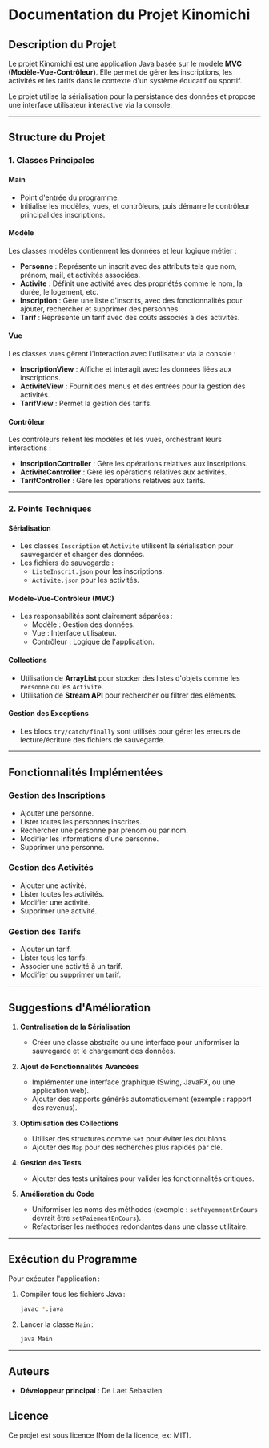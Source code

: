 # Documentation du Projet Kinomichi

## Description du Projet
Le projet Kinomichi est une application Java basée sur le modèle **MVC (Modèle-Vue-Contrôleur)**. Elle permet de gérer les inscriptions, les activités et les tarifs dans le contexte d'un système éducatif ou sportif. 

Le projet utilise la sérialisation pour la persistance des données et propose une interface utilisateur interactive via la console.

---

## Structure du Projet

### 1. **Classes Principales**

#### **Main**
- Point d'entrée du programme.
- Initialise les modèles, vues, et contrôleurs, puis démarre le contrôleur principal des inscriptions.

#### **Modèle**
Les classes modèles contiennent les données et leur logique métier :
- **Personne** : Représente un inscrit avec des attributs tels que nom, prénom, mail, et activités associées.
- **Activite** : Définit une activité avec des propriétés comme le nom, la durée, le logement, etc.
- **Inscription** : Gère une liste d'inscrits, avec des fonctionnalités pour ajouter, rechercher et supprimer des personnes.
- **Tarif** : Représente un tarif avec des coûts associés à des activités.

#### **Vue**
Les classes vues gèrent l'interaction avec l'utilisateur via la console :
- **InscriptionView** : Affiche et interagit avec les données liées aux inscriptions.
- **ActiviteView** : Fournit des menus et des entrées pour la gestion des activités.
- **TarifView** : Permet la gestion des tarifs.

#### **Contrôleur**
Les contrôleurs relient les modèles et les vues, orchestrant leurs interactions :
- **InscriptionController** : Gère les opérations relatives aux inscriptions.
- **ActiviteController** : Gère les opérations relatives aux activités.
- **TarifController** : Gère les opérations relatives aux tarifs.

---

### 2. **Points Techniques**

#### Sérialisation
- Les classes `Inscription` et `Activite` utilisent la sérialisation pour sauvegarder et charger des données.
- Les fichiers de sauvegarde :
  - `ListeInscrit.json` pour les inscriptions.
  - `Activite.json` pour les activités.

#### Modèle-Vue-Contrôleur (MVC)
- Les responsabilités sont clairement séparées :
  - Modèle : Gestion des données.
  - Vue : Interface utilisateur.
  - Contrôleur : Logique de l'application.

#### Collections
- Utilisation de **ArrayList** pour stocker des listes d'objets comme les `Personne` ou les `Activite`.
- Utilisation de **Stream API** pour rechercher ou filtrer des éléments.

#### Gestion des Exceptions
- Les blocs `try/catch/finally` sont utilisés pour gérer les erreurs de lecture/écriture des fichiers de sauvegarde.

---

## Fonctionnalités Implémentées

### **Gestion des Inscriptions**
- Ajouter une personne.
- Lister toutes les personnes inscrites.
- Rechercher une personne par prénom ou par nom.
- Modifier les informations d'une personne.
- Supprimer une personne.

### **Gestion des Activités**
- Ajouter une activité.
- Lister toutes les activités.
- Modifier une activité.
- Supprimer une activité.

### **Gestion des Tarifs**
- Ajouter un tarif.
- Lister tous les tarifs.
- Associer une activité à un tarif.
- Modifier ou supprimer un tarif.

---

## Suggestions d'Amélioration

1. **Centralisation de la Sérialisation**
   - Créer une classe abstraite ou une interface pour uniformiser la sauvegarde et le chargement des données.

2. **Ajout de Fonctionnalités Avancées**
   - Implémenter une interface graphique (Swing, JavaFX, ou une application web).
   - Ajouter des rapports générés automatiquement (exemple : rapport des revenus).

3. **Optimisation des Collections**
   - Utiliser des structures comme `Set` pour éviter les doublons.
   - Ajouter des `Map` pour des recherches plus rapides par clé.

4. **Gestion des Tests**
   - Ajouter des tests unitaires pour valider les fonctionnalités critiques.

5. **Amélioration du Code**
   - Uniformiser les noms des méthodes (exemple : `setPayemmentEnCours` devrait être `setPaiementEnCours`).
   - Refactoriser les méthodes redondantes dans une classe utilitaire.

---

## Exécution du Programme
Pour exécuter l'application :
1. Compiler tous les fichiers Java :
   ```bash
   javac *.java
   ```
2. Lancer la classe `Main` :
   ```bash
   java Main
   ```

---

## Auteurs
- **Développeur principal** : De Laet Sebastien

## Licence
Ce projet est sous licence [Nom de la licence, ex: MIT].

